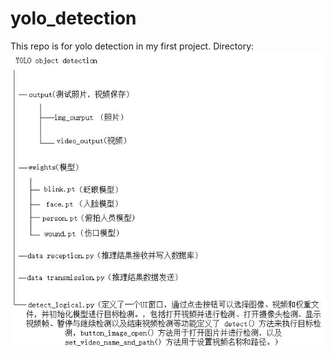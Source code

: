 # yolo_detection
This repo is for yolo detection in my first project.
Directory:
![alt text](https://github.com/flowingflame1991/yolo_detection/blob/main/directory.jpg)
